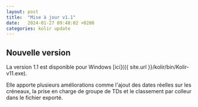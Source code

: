 ```yaml
---
layout: post
title:  "Mise à jour v1.1"
date:   2024-01-27 09:48:02 +0200
categories: kolir update
---
```


## Nouvelle version

La version 1.1 est disponible pour Windows [ici]({{ site.url }}/kolir/bin/Kolir-v11.exe).

Elle apporte plusieurs améliorations comme l'ajout des dates réelles sur les créneaux, la prise en charge de groupe de TDs et le classement par colleur dans le fichier exporté.  